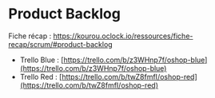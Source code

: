 # Product Backlog

Fiche récap : https://kourou.oclock.io/ressources/fiche-recap/scrum/#product-backlog

- Trello Blue : [https://trello.com/b/z3WHnp7f/oshop-blue](https://trello.com/b/z3WHnp7f/oshop-blue)
- Trello Red : [https://trello.com/b/twZ8fmfI/oshop-red](https://trello.com/b/twZ8fmfI/oshop-red)
